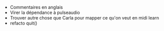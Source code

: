 - Commentaires en anglais
- Virer la dépendance à pulseaudio
- Trouver autre chose que Carla pour mapper ce qu'on veut en midi learn
- refacto quit()
